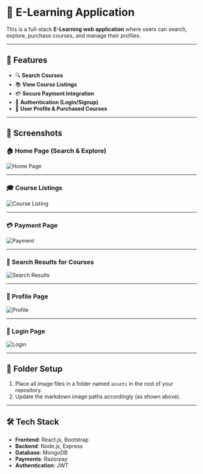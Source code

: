 
# 📘 E-Learning Application

This is a full-stack **E-Learning web application** where users can search, explore, purchase courses, and manage their profiles.

---

## 🚀 Features

- 🔍 **Search Courses**
- 📚 **View Course Listings**
- 💳 **Secure Payment Integration**
- 🔐 **Authentication (Login/Signup)**
- 🧾 **User Profile & Purchased Courses**

---

## 📸 Screenshots

### 🏠 Home Page (Search & Explore)
![Home Page](./assets/Screenshot%202025-06-30%20215357.png)

---

### 🎓 Course Listings
![Course Listing](./assets/Screenshot%202025-06-30%20215442.png)

---

### 💳 Payment Page
![Payment](./assets/WhatsApp%20Image%202025-02-21%20at%2007.56.07_a88153a7.jpg)

---

### 🔎 Search Results for Courses
![Search Results](./assets/WhatsApp%20Image%202025-02-21%20at%2007.56.08_d6946ba1.jpg)

---

### 👤 Profile Page
![Profile](./assets/WhatsApp%20Image%202025-02-21%20at%2008.05.38_2b2ab5fd.jpg)

---

### 🔐 Login Page
![Login](./assets/WhatsApp%20Image%202025-02-21%20at%2008.05.39_832d8670.jpg)

---

## 📂 Folder Setup

1. Place all image files in a folder named `assets` in the root of your repository.
2. Update the markdown image paths accordingly (as shown above).

---

## 🛠️ Tech Stack

- **Frontend**: React.js, Bootstrap
- **Backend**: Node.js, Express
- **Database**: MongoDB
- **Payments**: Razorpay
- **Authentication**: JWT
